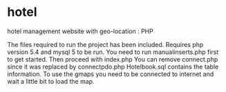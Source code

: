 hotel
=====

hotel management website with geo-location : PHP

The files required to run the project has been included.
Requires php version 5.4 and mysql 5 to be run.
You need to run manualinserts.php first to get started. Then proceed with index.php
You can remove connect.php since it was replaced by connectpdo.php
Hotelbook.sql contains the table information.
To use the gmaps you need to be connected to internet and wait a little bit
to load the map.
